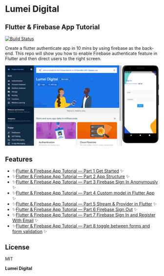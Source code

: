 # Lumei Digital
## Flutter & Firebase App Tutorial
 
[![Build Status](https://travis-ci.org/joemccann/dillinger.svg?branch=master)](https://medium.com/@lumeilin301/flutter-firebase-app-tutorial-part-1-get-started-95cce84939c3)

Create a flutter authenticate app in 10 mins by using firebase as the back-end. This repo will show you how to enable Firebase authenticate feature in Flutter and then direct users to the right screen.

![Flutter tutorial for beginners step by step using Firebase — Lumei Digital](https://github.com/lumei301/flutter-firebase/blob/main/Flutter%20tutorial%20for%20beginners%20-%20Lumei%20Digital.gif "Flutter tutorial for beginners step by step using Firebase")


## Features
- ✨[Flutter & Firebase App Tutorial — Part 1 Get Started](https://medium.com/@lumeilin301/flutter-firebase-app-tutorial-part-1-get-started-95cce84939c3) ✨
- ✨[Flutter & Firebase App Tutorial — Part 2 App Structure](https://medium.com/@lumeilin301/flutter-firebase-app-tutorial-part-2-app-structure-5f613b72ad2d) ✨
- ✨[Flutter & Firebase App Tutorial — Part 3 Firebase Sign In Anonymously](https://medium.com/@lumeilin301/flutter-firebase-app-tutorial-part-3-firebase-auth-2e3cb4a0f66e) ✨
- ✨[Flutter & Firebase App Tutorial — Part 4 Custom model in Flutter App](https://medium.com/@lumeilin301/flutter-firebase-app-tutorial-part-4-custom-model-in-flutter-app-1ec618ed4686) ✨
- ✨[Flutter & Firebase App Tutorial — Part 5 Stream & Provider in Flutter](https://medium.com/@lumeilin301/flutter-firebase-app-tutorial-part-5-stream-in-flutter-82c0c14adbe9) ✨
- ✨[Flutter & Firebase App Tutorial — Part 6 Firebase Sign Out](https://medium.com/@lumeilin301/flutter-firebase-app-tutorial-part-6-firebase-sign-out-df205b1d52e3) ✨
- ✨[Flutter & Firebase App Tutorial — Part 7 Firebase Sign In and Register With Email](https://medium.com/@lumeilin301/flutter-firebase-app-tutorial-part-7-firebase-sign-in-and-register-with-email-acfe28d65740) ✨
- ✨[Flutter & Firebase App Tutorial — Part 8 toggle between forms and form validation](https://medium.com/@lumeilin301/flutter-firebase-app-tutorial-part-8-toggle-between-forms-and-form-validation-861107bb129d) ✨

## License

MIT

**Lumei Digital**

